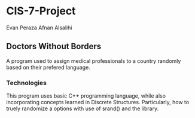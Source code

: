 # CIS-7-Project
Evan Peraza
Afnan Alsalihi
## Doctors Without Borders
A program used to assign medical professionals to a country randomly based on their prefered language.
### Technologies
This program uses basic C++ programming language, while also incorporating concepts learned in Discrete Structures. Particularly, how to truely randomize a options with use of srand() and the <ctime> library. 

